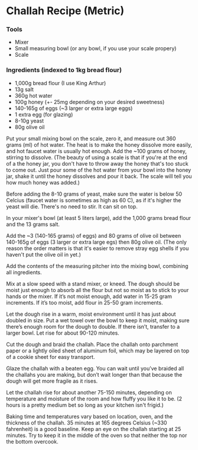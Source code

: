 # Challah Recipe (Metric)

### Tools
- Mixer
- Small measuring bowl (or any bowl, if you use your scale propery)
- Scale

### Ingredients (indexed to 1kg bread flour)
- 1,000g bread flour (I use King Arthur)
- 13g salt
- 360g hot water
- 100g honey (+- 25mg depending on your desired sweetness)
- 140-165g of eggs (~3 larger or extra large eggs)
- 1 extra egg (for glazing)
- 8-10g yeast
- 80g olive oil


Put your small mixing bowl on the scale, zero it, and measure out 360 grams (ml) of hot water. The heat is to make the honey dissolve more easily, and hot faucet water is usually hot enough. Add the ~100 grams of honey, stirring to dissolve. (The beauty of using a scale is that if you're at the end of a the honey jar, you don't have to throw away the honey that's too stuck to come out. Just pour some of the hot water from your bowl into the honey jar, shake it until the honey dissolves and pour it back. The scale will tell you how much honey was added.)

Before adding the 8-10 grams of yeast, make sure the water is below 50 Celcius (faucet water is sometimes as high as 60 C), as if it's higher the yeast will die. There's no need to stir. It can sit on top.

In your mixer's bowl (at least 5 liters large), add the 1,000 grams bread flour and the 13 grams salt.

Add the ~3 (140-165 grams) of eggs) and 80 grams of olive oil between 140-165g of eggs (3 larger or extra large egs) then
80g olive oil. (The only reason the order matters is that it's easier to remove stray egg shells if you haven't put the olive oil in yet.)

Add the contents of the measuring pitcher into the mixing bowl, combining all ingredients.

Mix at a slow speed with a stand mixer, or kneed.  The dough should be moist just enough to absorb all the flour but not so moist as to stick to your hands or the mixer.  If it’s not moist enough, add water in 15-25 gram increments.  If it’s too moist, add flour in 25-50 gram increments.

Let the dough rise in a warm, moist environment until it has just about doubled in size.  Put a wet towel over the bowl to keep it moist, making sure there’s enough room for the dough to double.  If there isn’t, transfer to a larger bowl.  Let rise for about 90-120 minutes.

Cut the dough and braid the challah.  Place the challah onto parchment paper or a lightly oiled sheet of aluminum foil, which may be layered on top of a cookie sheet for easy transport.

Glaze the challah with a beaten egg.  You can wait until you’ve braided all the challahs you are making, but don’t wait longer than that because the dough will get more fragile as it rises.

Let the challah rise for about another 75-150 minutes, depending on temperature and moisture of the room and how fluffy you like it to be. (2 hours is a pretty medium bet so long as your kitchen isn't frigid.)

Baking time and temperatures vary based on location, oven, and the thickness of the challah.  35 minutes at 165 degrees Celsius (~330 fahrenheit) is a good baseline.  Keep an eye on the challah starting at 25 minutes.  Try to keep it in the middle of the oven so that neither the top nor the bottom overcook.
